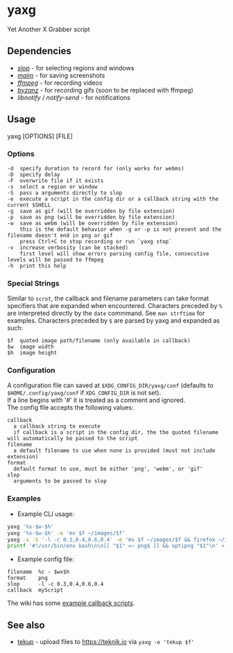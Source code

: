 # yaxg

Yet Another X Grabber script

## Dependencies

* *[slop](https://github.com/naelstrof/slop)* - for selecting regions and windows
* *[maim](https://github.com/naelstrof/maim)* - for saving screenshots
* *[ffmpeg](http://ffmpeg.org/)* - for recording videos
* *[byzanz](http://git.gnome.org/browse/byzanz)* - for recording gifs (soon to be replaced with ffmpeg)
* *libnotify* / *notify-send* - for notifications

## Usage
yaxg [OPTIONS] [FILE]  

### Options

```
-d  specify duration to record for (only works for webms)
-D  specify delay
-F  overwrite file if it exists
-s  select a region or window
-S  pass a arguments directly to slop
-e  execute a script in the config dir or a callback string with the current $SHELL
-g  save as gif (will be overridden by file extension)
-p  save as png (will be overridden by file extension)
-w  save as webm (will be overridden by file extension)
    this is the default behavior when -g or -p is not present and the filename doesn't end in png or gif
    press Ctrl+C to stop recording or run `yaxg stop`
-v  increase verbosity (can be stacked)
    first level will show errors parsing config file, consecutive levels will be passed to ffmpeg
-h  print this help
```

### Special Strings

Similar to `scrot`, the callback and filename parameters can take format specifiers that are expanded when encountered. Characters preceded by
`%` are interpreted directly by the `date` commmand. See `man strftime` for examples. Characters preceded by `$` are parsed by yaxg and expanded as such:

```
$f  quoted image path/filename (only available in callback)
$w  image width
$h  image height
```

### Configuration

A configuration file can saved at `$XDG_CONFIG_DIR/yaxg/conf` (defaults to `$HOME/.config/yaxg/conf` if `XDG_CONFIG_DIR` is not set).  
If a line begins with '#' it is treated as a comment and ignored.  
The config file accepts the following values:

```
callback
  a callback string to execute
  if callback is a script in the config dir, the the quoted filename will automatically be passed to the script
filename
  a default filename to use when none is provided (must not include extension)
format
  default format to use, must be either 'png', 'webm', or 'gif'
slop
  arguments to be passed to slop
```

### Examples

* Example CLI usage:

``` bash
yaxg '%s-$w-$h'
yaxg '%s-$w-$h' -e 'mv $f ~/images/$f'
yaxg -s -S '-l -c 0.3,0.4,0.6,0.4' -e 'mv $f ~/images/$f && firefox ~/images/$f'
printf '#!/usr/bin/env bash\n\n[[ "$1" =~ png$ ]] && optipng "$1"\n' > ~/.config/yaxg/myScript && chmod +x !#:3 && yaxg -e 'myScript'
```

* Example config file:

```
filename  %c - $wx$h
format    png
slop      -l -c 0.3,0.4,0.6,0.4
callback  myScript
```

The wiki has some [example callback scripts](https://github.com/DanielFGray/yaxg/wiki/Example-callback-scripts).

## See also

* [tekup](/DanielFGray/tekup) - upload files to https://teknik.io via `yaxg -e 'tekup $f'`
